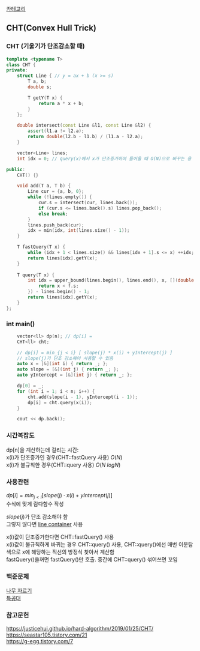 [카테고리](/README.md)
## CHT(Convex Hull Trick)
### CHT (기울기가 단조감소할 때)
```cpp
template <typename T>
class CHT {
private:
    struct Line { // y = ax + b (x >= s)
        T a, b;
        double s;

        T getY(T x) {
            return a * x + b;
        }
    };

    double intersect(const Line &l1, const Line &l2) {
        assert(l1.a != l2.a);
        return double(l2.b - l1.b) / (l1.a - l2.a);
    }

    vector<Line> lines;
    int idx = 0; // query(x)에서 x가 단조증가하며 들어올 때 O(N)으로 바꾸는 용

public:
    CHT() {}

    void add(T a, T b) {
        Line cur = {a, b, 0};
        while (!lines.empty()) {
            cur.s = intersect(cur, lines.back());
            if (cur.s <= lines.back().s) lines.pop_back();
            else break;
        }
        lines.push_back(cur);
        idx = min(idx, int(lines.size() - 1));
    }

    T fastQuery(T x) {
        while (idx + 1 < lines.size() && lines[idx + 1].s <= x) ++idx;
        return lines[idx].getY(x);
    }
    
    T query(T x) {
        int idx = upper_bound(lines.begin(), lines.end(), x, [](double x, const Line &f) {
            return x < f.s;
        }) - lines.begin() - 1;
        return lines[idx].getY(x);
    }
};
```
### int main()
```cpp
    vector<ll> dp(n); // dp[i] = 
    CHT<ll> cht;

    // dp[i] = min_{j < i} [ slope(j) * x(i) + yIntercept(j) ]
    // slope(j)가 단조 감소해야 사용할 수 있음
    auto x = [&](int i) { return _; };
    auto slope = [&](int j) { return _; };
    auto yIntercept = [&](int j) { return _; };

    dp[0] = _;
    for (int i = 1; i < n; i++) {
        cht.add(slope(i - 1), yIntercept(i - 1));
        dp[i] = cht.query(x(i));
    }

    cout << dp.back();
```
### 시간복잡도
dp[n]을 계산하는데 걸리는 시간:   
x(i)가 단조증가인 경우(CHT::fastQuery 사용) $O(N)$   
x(i)가 불규칙한 경우(CHT::query 사용) $O(N~logN)$   

### 사용관련
$dp[i] = min_{j < i} \left[ slope(j) \cdot x(i) + yIntercept(j) \right]$   
수식에 맞게 람다함수 작성   

$slope(j)$가 단조 감소해야 함   
그렇지 않다면 [line container](/자료구조/기타/LineContainer.md) 사용   

x(i)값이 단조증가한다면 CHT::fastQuery() 사용   
x(i)값이 불규칙하게 바뀌는 경우 CHT::query() 사용, CHT::query()에선 매번 이분탐색으로 x에 해당하는 직선의 방정식 찾아서 계산함   
fastQuery()쓸꺼면 fastQuery()만 호출. 중간에 CHT::query() 섞어쓰면 꼬임      

### 백준문제
[나무 자르기](https://www.acmicpc.net/problem/13263)   
[특공대](https://www.acmicpc.net/problem/4008)   

### 참고문헌
https://justicehui.github.io/hard-algorithm/2019/01/25/CHT/   
https://seastar105.tistory.com/21   
https://g-egg.tistory.com/7   